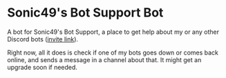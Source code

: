 # Sonic49's Bot Support Bot

A bot for Sonic49's Bot Support, a place to get help about my or any other Discord bots ([invite link](https://discord.gg/NSdetwGjpK)).

Right now, all it does is check if one of my bots goes down or comes back online, and sends a message in a channel about that. It might get an upgrade soon if needed.
